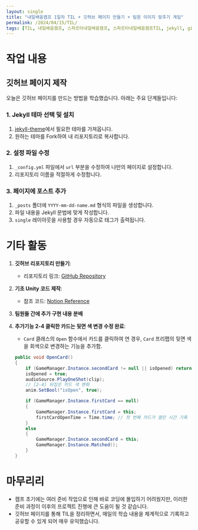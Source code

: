```yaml
---
layout: single
title: "내일배움캠프 1일차 TIL + 깃허브 페이지 만들기 + 팀원 이미지 맞추기 게임"
permalink: /2024/04/15/TIL/
tags: [TIL, 내일배움캠프, 스파르타내일배움캠프, 스파르타내일배움캠프TIL, jekyll, githubPage, Unity]
---
```


# 작업 내용

## 깃허브 페이지 제작

오늘은 깃허브 페이지를 만드는 방법을 학습했습니다. 아래는 주요 단계들입니다:

### 1. Jekyll 테마 선택 및 설치

1. [jekyll-theme](https://github.com/topics/jekyll-theme)에서 필요한 테마를 가져옵니다.
2. 원하는 테마를 Fork하여 내 리포지토리로 복사합니다.

### 2. 설정 파일 수정

1. `_config.yml` 파일에서 `url` 부분을 수정하여 나만의 페이지로 설정합니다.
2. 리포지토리 이름을 적절하게 수정합니다.

### 3. 페이지에 포스트 추가

1. `_posts` 폴더에 `YYYY-mm-dd-name.md` 형식의 파일을 생성합니다.
2. 파일 내용을 Jekyll 문법에 맞게 작성합니다.
3. `single` 레이아웃을 사용할 경우 자동으로 태그가 출력됩니다.

# 기타 활동

1. **깃허브 리포지토리 만들기**:
   - 리포지토리 링크: [GitHub Repository](https://github.com/LeeSangSoos/Team-A-5-project1/tree/main)

2. **기초 Unity 코드 제작**:
   - 참조 코드: [Notion Reference](https://teamsparta.notion.site/341df686260b4c279cd8244ee27a6ac9#ec356021c8974762a8fc7e7d3ff5331f)

3. **팀원들 간에 추가 구현 내용 분배**

4. **추가기능 2-4 클릭한 카드는 뒷면 색 변경 수정 완료**:
   - `Card` 클래스의 `Open` 함수에서 카드를 클릭하여 연 경우, `Card` 프리팹의 뒷면 색을 회색으로 변경하는 기능을 추가함.

   ```csharp
   public void OpenCard()
   {
       if (GameManager.Instance.secondCard != null || isOpened) return;
       isOpened = true;
       audioSource.PlayOneShot(clip);
       // [2-4] 뒤집은 카드 색 변화
       anim.SetBool("isOpen", true);

       if (GameManager.Instance.firstCard == null)
       {
           GameManager.Instance.firstCard = this;
           firstCardOpenTime = Time.time; // 첫 번째 카드가 열린 시간 기록
       }
       else
       {
           GameManager.Instance.secondCard = this;
           GameManager.Instance.Matched();
       }
   }
   ```

# 마무리리

- 캠프 초기에는 여러 준비 작업으로 인해 바로 코딩에 몰입하기 어려웠지만, 이러한 준비 과정이 이후의 프로젝트 진행에 큰 도움이 될 것 같습니다.
- 깃허브 페이지를 통해 TIL을 정리하면서, 매일의 학습 내용을 체계적으로 기록하고 공유할 수 있게 되어 매우 유익했습니다.

